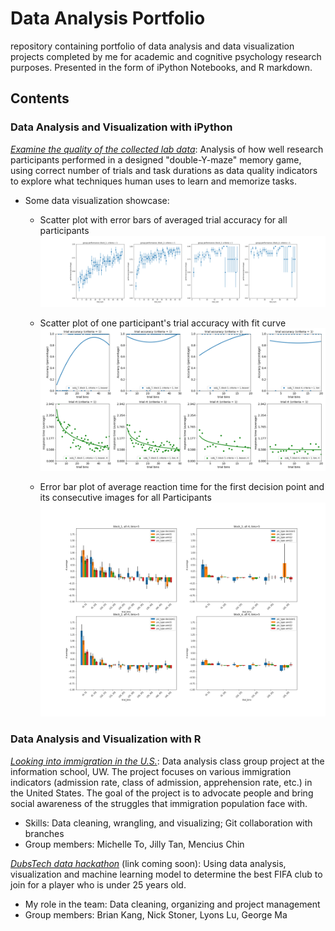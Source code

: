 # **Data Analysis Portfolio**

repository containing portfolio of data analysis and data visualization projects completed by me for academic and cognitive psychology research purposes. Presented in the form of iPython Notebooks, and R markdown.

## Contents
### Data Analysis and Visualization with iPython
[_Examine the quality of the collected lab data_](https://github.com/yuany32/memory-research-analysis): Analysis of how well research participants performed in a designed "double-Y-maze" memory game, using correct number of trials and task durations as data quality indicators to explore what techniques human uses to learn and memorize tasks.  
- Some data visualization showcase:
  - Scatter plot with error bars of averaged trial accuracy for all participants
![average accuracy graphs for all participants](research_sample_graphs/group_accuracy_by_trial_criteria1.png)  

  - Scatter plot of one participant's trial accuracy with fit curve
![average accuracy graphs for participant 7](research_sample_graphs/subj7_criteria1_trial_rt.png)

  - Error bar plot of average reaction time for the first decision point and its consecutive images for all Participants
![average response time for D1-a11-a12-a13 for all participants](research_sample_graphs/group_all_trial_RT_error_bar_bins5_D1_wMask_relative2ave_correct_RT.png)


### Data Analysis and Visualization with R
[_Looking into immigration in the U.S._](https://info201a-wi20.github.io/project-report-yennhito/): Data analysis class group project at the information school, UW. The project focuses on various immigration indicators (admission rate, class of admission, apprehension rate, etc.) in the United States. The goal of the project is to advocate people and bring social awareness of the struggles that immigration population face with.
  - Skills: Data cleaning, wrangling, and visualizing; Git collaboration with branches
  - Group members: Michelle To, Jilly Tan, Mencius Chin

[_DubsTech data hackathon_]() (link coming soon): Using data analysis, visualization and machine learning model to determine the best FIFA club to join for a player who is under 25 years old.
  - My role in the team: Data cleaning, organizing and project management
  - Group members: Brian Kang, Nick Stoner, Lyons Lu, George Ma
